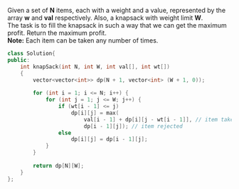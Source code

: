 Given a set of **N** items, each with a weight and a value, represented by the array **w** and **val** respectively. Also, a knapsack with weight limit **W**.  
The task is to fill the knapsack in such a way that we can get the maximum profit. Return the maximum profit.  
**Note:** Each item can be taken any number of times.

```cpp
class Solution{
public:
    int knapSack(int N, int W, int val[], int wt[])
    {
        vector<vector<int>> dp(N + 1, vector<int> (W + 1, 0));
        
        for (int i = 1; i <= N; i++) {
            for (int j = 1; j <= W; j++) {
                if (wt[i - 1] <= j)
                    dp[i][j] = max(
			            val[i - 1] + dp[i][j - wt[i - 1]], // item taken no limit
	                    dp[i - 1][j]); // item rejected
                else
                    dp[i][j] = dp[i - 1][j];
            }
        }
        
        return dp[N][W];
    }
};
```